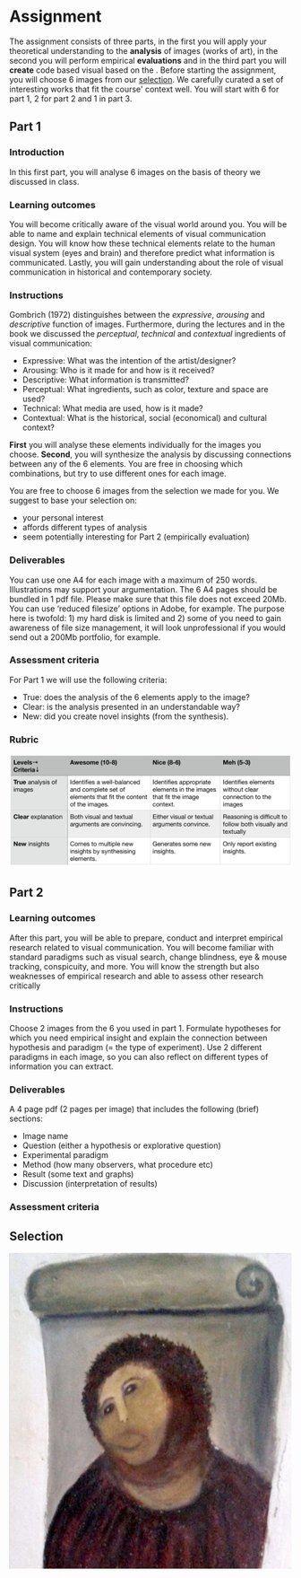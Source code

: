 # Assignment

<!--
### Resources
You can use the reader (VCD) and our lectures as resource material. We will explain all the basics of perception and design. If you need more resources I recommend Visual Thinking for Design (perception & design) and Ways of Seeing (meaning).  
-->

The assignment consists of three parts, in the first you will apply your theoretical understanding to the **analysis** of images (works of art), in the second you will perform empirical **evaluations** and in the third part you will **create** code based visual based on the . Before starting the assignment, you will choose 6 images from our [selection](#selection). We carefully curated a set of interesting works that fit the course' context well. You will start with 6 for part 1, 2 for part 2 and 1 in part 3. 

## Part 1

### Introduction
In this first part, you will analyse 6 images on the basis of theory we discussed in class. 

### Learning outcomes
You will become critically aware of the visual world around you. You will be able to name and explain technical elements of visual communication design. You will know how these technical elements relate to the human visual system (eyes and brain) and therefore predict what information is communicated. Lastly, you will gain understanding about the role of visual communication in historical and contemporary society.  

### Instructions
Gombrich (1972) distinguishes between the *expressive*, *arousing* and *descriptive* function of images. Furthermore, during the lectures and in the book we discussed the *perceptual*, *technical* and *contextual* ingredients of visual communication:
* Expressive: What was the intention of the artist/designer? 
* Arousing: Who is it made for and how is it received? 
* Descriptive: What information is transmitted? 
* Perceptual: What ingredients, such as color, texture and space are used?
* Technical: What media are used, how is it made?
* Contextual: What is the historical, social (economical) and cultural context?

**First** you will analyse these elements individually for the images you choose. 
**Second**, you will synthesize the analysis by discussing connections between any of the 6 elements. You are free in choosing which combinations, but try to use different ones for each image. 

You are free to choose 6 images from the selection we made for you. We suggest to base your selection on:
* your personal interest
* affords different types of analysis
* seem potentially interesting for Part 2 (empirically evaluation)

### Deliverables
You can use one A4 for each image with a maximum of 250 words. Illustrations may support your argumentation. The 6 A4 pages should be bundled in 1 pdf file. Please make sure that this file does not exceed 20Mb. You can use ‘reduced filesize’ options in Adobe, for example. The purpose here is twofold: 1) my hard disk is limited and 2) some of you need to gain awareness of file size management, it will look unprofessional if you would send out a 200Mb portfolio, for example. 

### Assessment criteria
For Part 1 we will use the following criteria:
* True: does the analysis of the 6 elements apply to the image? 
* Clear: is the analysis presented in an understandable way?
* New: did you create novel insights (from the synthesis).

### Rubric
![alt text](images/Rubrics1.png "Rubric Part 1")

## Part 2

### Learning outcomes
After this part, you will be able to prepare, conduct and interpret empirical research related to visual communication. You will become familiar with standard paradigms such as visual search, change blindness, eye & mouse tracking, conspicuity, and more. You will know the strength but also weaknesses of empirical research and able to assess other research critically

### Instructions
Choose 2 images from the 6 you used in part 1. Formulate hypotheses for which you need empirical insight and explain the connection between hypothesis and paradigm (= the type of experiment). Use 2 different paradigms in each image, so you can also reflect on different types of information you can extract. 


### Deliverables
A 4 page pdf (2 pages per image) that includes the following (brief) sections:
- Image name
- Question (either a hypothesis or explorative question)
- Experimental paradigm
- Method (how many observers, what procedure etc)
- Result (some text and graphs)
- Discussion (interpretation of results)

### Assessment criteria



## Selection

![alt text](content/2020/Cecilia.jpg "Cecilia")


<!--
The assignment consists of 3 parts: analysis, evaluation and creation. You can read everything in the pdf link below. Furthermore, you need to choose 10 works from a total of 30, from every column you need to choose 1. 
* [Assignment](content/assignment_final_improved_for_clarity.pdf)
* [Source material](content/SourceMaterial.zip) where you find a pdf with all images, a table with names and the images themselves. 
-->
